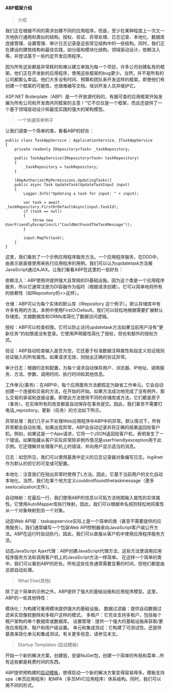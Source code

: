 #### ABP框架介绍

> 介绍

我们正在根据不同的需求创建不同的应用程序。但是，至少在某种程度上一次又一次地执行通用和类似的结构。授权、验证、异常处理、日志记录、本地化、数据库连接管理、设置管理、审计日志记录是这些常见结构中的一些结构。同时，我们正在建设的建筑结构和最佳实践，如分层和模块化结构，领域驱动设计，依赖注入等。并尝试基于一些约定开发应用程序。

因为所有这些都是非常耗时和难以建立单独为每一个项目，许多公司创建私有的框架。他们正在开发新的应用程序，使用这些框架的bug更少。当然，并不是所有的公司都那么幸运。他们大多没有时间、预算和团队来开发这样的框架。即使他们有创建一个框架的可能性，也很难编写文档，培训开发人员并维护它。

ASP.NET Boilerplate（ABP）是一个开放源代码的，有据可查的应用框架开始发展为所有公司和开发商共同框架的主意！”它不仅仅是一个框架，而且还提供了一个基于领域驱动设计和最佳实践的强大的架构模型。


> 一个快速简单例子

让我们调查一个简单的类，看看ABP的好处：

```
public class TaskAppService : ApplicationService, ITaskAppService
{
    private readonly IRepository<Task> _taskRepository;

    public TaskAppService(IRepository<Task> taskRepository)
    {
        _taskRepository = taskRepository;
    }

    [AbpAuthorize(MyPermissions.UpdatingTasks)]
    public async Task UpdateTask(UpdateTaskInput input)
    {
        Logger.Info("Updating a task for input: " + input);

        var task = await _taskRepository.FirstOrDefaultAsync(input.TaskId);
        if (task == null)
        {
            throw new UserFriendlyException(L("CouldNotFoundTheTaskMessage"));
        }

        input.MapTo(task);
    }
}
```

这里，我们看到了一个示例应用程序服务方法。一个应用程序服务，在DDD中，由表示层直接使用来执行应用程序的用例。我们可以认为updatetask方法被JavaScript通过AJAX。让我们看看ABP在这里的一些好处：

依赖注入：ABP使用并提供强大且常规的DI基础设施。因为这个类是一个应用程序服务，所以它通常注册为DI容器作为临时（根据请求创建）。它可以简单地将所有的依赖性（如IRepository的<<task>>这样）。

仓储：ABP可以为每个实体的默认库（IRepository <task>这个例子）。默认存储库中有许多有用的方法，本例中使用FirstOrDefault。我们可以轻松地根据需要扩展默认存储库。文摘数据库和ORMs库简化了数据访问逻辑。

授权：ABP可以检查权限。它可以防止访问updatetask方法如果当前用户没有“更新任务”的权限或没有登录。它使用声明属性简化了授权，但也有额外的授权方式。

验证：ABP自动检查输入是否为空。它还基于标准数据注释属性和自定义验证规则验证输入的所有属性。如果请求无效，则抛出正确的验证异常。

审计日志：根据约定和配置，为每个请求自动保存用户、浏览器、IP地址、调用服务、方法、参数、调用时间、执行时间和其他信息。

工作单元(事务)：在ABP中，每个应用服务方法都假定为缺省工作单元。它会自动创建一个连接和交易的方法，在开始的开始。如果方法成功地完成了没有例外，那么交易的承诺和连接设置。即使此方法使用不同的存储库或方法，它们都是原子（事务）。在实体所有的改变都是自动保存在事务提交。因此，我们甚至不需要打电话_repository。更新（任务）的方法如下所示。

异常处理：我们几乎从不处理Web应用程序中ABP中的异常。默认情况下，所有异常都会自动处理。如果出现异常，ABP会自动记录并将正确的结果返回给客户机。例如，如果这是一个Ajax请求，它将一个JSON返回给客户机，表明发生了一个错误。如果隐藏从客户实际异常除非例外情况是userfriendlyexception用于此示例。它还理解并处理客户机上的错误，并向用户显示适当的消息。

日志：如您所见，我们可以使用基类中定义的日志记录器对象编写日志。log4net作为默认的但它的可变或可配置。

本地化：注意我们在抛出异常时使用了L方法。因此，它基于当前用户的文化自动本地化。当然，我们在某个地方定义couldnotfoundthetaskmessage（更多seelocalization文件）。

自动映射：在最后一行，我们使用ABP的信息以可拓方法地图输入属性的实体属性。它使用AutoMapper库执行映射。因此，我们可以根据命名规则轻松地将属性从一个对象映射到另一个对象。

动态Web API层：taskappservice实际上是一个简单的类（甚至不需要提供的应用服务）。我们通常编写一个包装Web API控制器来向JavaScript客户端公开方法。ABP在运行时自动执行。因此，我们可以直接从客户机中使用应用程序服务方法。

动态JavaScript Ajax代理：ABP创建JavaScript代理方法，这些方法使调用应用程序服务方法和调用客户机上的JavaScript方法一样简单。
在这样一个简单的类中，我们可以看到ABP的好处。所有这些任务通常需要显著的时间，但他们都是由总部自动处理。

> What Else(其他)

除了这个简单的示例之外，ABP提供了强大的基础设施和应用程序模型。这里，ABP的一些其他特性：

模块化：为构建可重用模块提供强大的基础设施。
数据过滤器：提供自动数据过滤来实现像软删除和多租户这样的模式。
多租户：它完全支持多租户，包括每个租户架构的单个数据库或数据库。
设置管理：提供一个强大的基础设施来获取/更改应用程序、租户和用户级设置。
单元和集成测试：它构建了可测试性。还提供基类来简化单元和集成测试。有关更多信息，请参见本文。

> Startup Templates (启动模板)

开始一个新的解决方案，创建层，安装NuGet包，创建一个简单的布局和菜单…所有这些都是耗费时间的东西。

ABP提供预构建的[启动模板](https://aspnetboilerplate.com/Templates)，使得启动一个新的解决方案变得容易得多。模板支持spa（单页应用程序）和MPA（多页MVC应用程序）体系结构。同时，我们可以用不同的形式。
